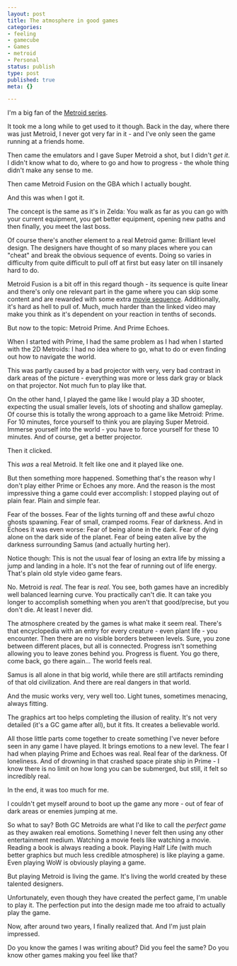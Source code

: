 ```yaml
---
layout: post
title: The atmosphere in good games
categories:
- feeling
- gamecube
- Games
- metroid
- Personal
status: publish
type: post
published: true
meta: {}

---
```

<p>I'm a big fan of the <a href="http://en.wikipedia.org/wiki/Metroid_%28series%29">Metroid series</a>.</p>
<p>It took me a long while to get used to it though. Back in the day, where there was just Metroid, I never got very far in it - and I've only seen the game running at a friends home.</p>
<p>Then came the emulators and I gave Super Metroid a shot, but I didn't <em>get it</em>. I didn't know what to do, where to go and how to progress - the whole thing didn't make any sense to me.</p>
<p>Then came Metroid Fusion on the GBA which I actually bought.</p>
<p>And this was when I got it.</p>
<p>The concept is the same as it's in Zelda: You walk as far as you can go with your current equipment, you get better equipment, opening new paths and then finally, you meet the last boss.</p>
<p>Of course there's another element to a real Metroid game: Brilliant level design. The designers have thought of so many places where you can "cheat" and break the obvious sequence of events. Doing so varies in difficulty from quite difficult to pull off at first but easy later on till insanely hard to do.</p>
<p>Metroid Fusion is a bit off in this regard though - its sequence is quite linear and there's only one relevant part in the game where you can skip some content and are rewarded with some extra <a href="http://www.metroid2002.com/fusion/other_secret_message.php">movie sequence</a>. Additionally, it's hard as hell to pull of. Much, much harder than the linked video may make you think as it's dependent on your reaction in tenths of seconds.</p>
<p>But now to the topic: Metroid Prime. And Prime Echoes.</p>
<p>When I started with Prime, I had the same problem as I had when I started with the 2D Metroids: I had no idea where to go, what to do or even finding out how to navigate the world.</p>
<p>This was partly caused by a bad projector with very, very bad contrast in dark areas of the picture - everything was more or less dark gray or black on that projector. Not much fun to play like that.</p>
<p>On the other hand, I played the game like I would play a 3D shooter, expecting the usual smaller levels, lots of shooting and shallow gameplay. Of course this is totally the wrong approach to a game like Metroid: Prime. For 10 minutes, force yourself to think you are playing Super Metroid. Immerse yourself into the world - you have to force yourself for these 10 minutes. And of course, get a better projector.</p>
<p>Then it clicked.</p>
<p>This <em>was</em> a real Metroid. It felt like one and it played like one.</p>
<p>But then something more happened. Something that's the reason why I don't play either Prime or Echoes any more. And the reason is the most impressive thing a game could ever accomplish: I stopped playing out of plain fear. Plain and simple fear.</p>
<p>Fear of the bosses. Fear of the lights turning off and these awful chozo ghosts spawning. Fear of small, cramped rooms. Fear of darkness. And in Echoes it was even worse: Fear of being alone in the dark. Fear of dying alone on the dark side of the planet. Fear of being eaten alive by the darkness surrounding Samus (and actually hurting her).</p>
<p>Notice though: This is not the usual fear of losing an extra life by missing a jump and landing in a hole. It's not the fear of running out of life energy. That's plain old style video game fears.</p>
<p>No. Metroid is <em>real</em>. The fear is <em>real</em>. You see, both games have an incredibly well balanced learning curve. You practically can't die. It can take you longer to accomplish something when you aren't that good/precise, but you don't die. At least I never did.</p>
<p>The atmosphere created by the games is what make it seem real. There's that encyclopedia with an entry for every creature - even plant life - you encounter. Then there are no visible borders between levels. Sure, you zone between different places, but all is connected. Progress isn't something allowing you to leave zones behind you. Progress is fluent. You go there, come back, go there again... The world feels real.</p>
<p>Samus is all alone in that big world, while there are still artifacts reminding of that old civilization. And there are real dangers in that world.</p>
<p>And the music works very, very well too. Light tunes, sometimes menacing, always fitting.</p>
<p>The graphics art too helps completing the illusion of reality. It's not very detailed (it's a GC game after all), but it fits. It creates a believable world.</p>
<p>All those little parts come together to create something I've never before seen in any game I have played. It brings emotions to a new level. The fear I had when playing Prime and Echoes was real. Real fear of the darkness. Of loneliness. And of drowning in that crashed space pirate ship in Prime - I know there is no limit on how long you can be submerged, but still, it felt so incredibly real.</p>
<p>In the end, it was too much for me.</p>
<p>I couldn't get myself around to boot up the game any more - out of fear of dark areas or enemies jumping at me.</p>
<p>So what to say? Both GC Metroids are what I'd like to call the <em>perfect game</em> as they awaken real emotions. Something I never felt then using any other entertainment medium. Watching a movie feels like watching a movie. Reading a book is always reading a book. Playing Half Life (with much better graphics but much less credible atmosphere) is like playing a game. Even playing WoW is obviously playing a game.</p>
<p>But playing Metroid is living the game. It's living the world created by these talented designers.</p>
<p>Unfortunately, even though they have created the perfect game, I'm unable to play it. The perfection put into the design made me too afraid to actually play the game.</p>
<p>Now, after around two years, I finally realized that. And I'm just plain impressed.</p>
<p>Do you know the games I was writing about? Did you feel the same? Do you know other games making you feel like that?</p>
